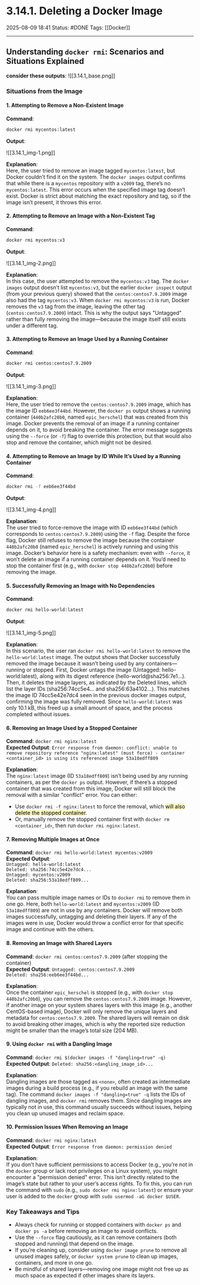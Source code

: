 # 3.14.1. Deleting a Docker Image

2025-08-09 18:41
Status: #DONE 
Tags: [[Docker]]

---
## Understanding `docker rmi`: Scenarios and Situations Explained

**consider these outputs**:
![[3.14.1_base.png]]

### Situations from the Image

#### 1. Attempting to Remove a Non-Existent Image
**Command**: 

```bash 
docker rmi mycentos:latest
```

**Output**: 

![[3.14.1_img-1.png]]

**Explanation**:  
Here, the user tried to remove an image tagged `mycentos:latest`, but Docker couldn’t find it on the system. The `docker images` output confirms that while there is a `mycentos` repository with a `v2009` tag, there’s no `mycentos:latest`. This error occurs when the specified image tag doesn’t exist. Docker is strict about matching the exact repository and tag, so if the image isn’t present, it throws this error.

#### 2. Attempting to Remove an Image with a Non-Existent Tag
**Command**: 

```bash
docker rmi mycentos:v3
```

**Output**:

![[3.14.1_img-2.png]]

**Explanation**:  
In this case, the user attempted to remove the `mycentos:v3` tag. The `docker images` output doesn’t list `mycentos:v3`, but the earlier `docker inspect` output (from your previous query) showed that the `centos:centos7.9.2009` image also had the tag `mycentos:v3`. When `docker rmi mycentos:v3` is run, Docker removes the `v3` tag from the image, leaving the other tag (`centos:centos7.9.2009`) intact. This is why the output says "Untagged" rather than fully removing the image—because the image itself still exists under a different tag.

#### 3. Attempting to Remove an Image Used by a Running Container
**Command**: 

```bash
docker rmi centos:centos7.9.2009
```

**Output**:

![[3.14.1_img-3.png]]

**Explanation**:  
Here, the user tried to remove the `centos:centos7.9.2009` image, which has the image ID `eeb6ee3f44bd`. However, the `docker ps` output shows a running container (`440b2afc20b0`, named `epic_herschel`) that was created from this image. Docker prevents the removal of an image if a running container depends on it, to avoid breaking the container. The error message suggests using the `--force` (or `-f`) flag to override this protection, but that would also stop and remove the container, which might not be desired.

#### 4. Attempting to Remove an Image by ID While It’s Used by a Running Container
**Command**: 

```bash
docker rmi -f eeb6ee3f44bd
```

**Output**:

![[3.14.1_img-4.png]]

**Explanation**:  
The user tried to force-remove the image with ID `eeb6ee3f44bd` (which corresponds to `centos:centos7.9.2009`) using the `-f` flag. Despite the force flag, Docker still refuses to remove the image because the container `440b2afc20b0` (named `epic_herschel`) is actively running and using this image. Docker’s behavior here is a safety mechanism: even with `--force`, it won’t delete an image if a running container depends on it. You’d need to stop the container first (e.g., with `docker stop 440b2afc20b0`) before removing the image.

#### 5. Successfully Removing an Image with No Dependencies
**Command**: 

```bash
docker rmi hello-world:latest
```  

**Output**:

![[3.14.1_img-5.png]]

**Explanation**:  
In this scenario, the user ran `docker rmi hello-world:latest` to remove the `hello-world:latest` image. The output shows that Docker successfully removed the image because it wasn’t being used by any containers—running or stopped. First, Docker untags the image (Untagged: hello-world:latest), along with its digest reference (hello-world@sha256:7e1...). Then, it deletes the image layers, as indicated by the Deleted lines, which list the layer IDs (sha256:74cc5e4... and sha256:63a4102...). This matches the image ID 74cc5e42e7dc4 seen in the previous docker images output, confirming the image was fully removed. Since `hello-world:latest` was only 10.1 kB, this freed up a small amount of space, and the process completed without issues.

#### 6. Removing an Image Used by a Stopped Container
**Command**: `docker rmi nginx:latest`  
**Expected Output**: `Error response from daemon: conflict: unable to remove repository reference "nginx:latest" (must force) - container <container_id> is using its referenced image 53a18edff809`

**Explanation**:  
The `nginx:latest` image (ID `53a18edff809`) isn’t being used by any running containers, as per the `docker ps` output. However, if there’s a stopped container that was created from this image, Docker will still block the removal with a similar "conflict" error. You can either:
- Use `docker rmi -f nginx:latest` to force the removal, which <mark style="background: #FFF3A3A6;">will also delete the stopped container</mark>.
- Or, manually remove the stopped container first with `docker rm <container_id>`, then run `docker rmi nginx:latest`.

#### 7. Removing Multiple Images at Once
**Command**: `docker rmi hello-world:latest mycentos:v2009`  
**Expected Output**:  
`Untagged: hello-world:latest`  
`Deleted: sha256:74cc5e42e7dc4...`  
`Untagged: mycentos:v2009`  
`Deleted: sha256:53a18edff809...`

**Explanation**:  
You can pass multiple image names or IDs to `docker rmi` to remove them in one go. Here, both `hello-world:latest` and `mycentos:v2009` (ID `53a18edff809`) are not in use by any containers. Docker will remove both images successfully, untagging and deleting their layers. If any of the images were in use, Docker would throw a conflict error for that specific image and continue with the others.

#### 8. Removing an Image with Shared Layers
**Command**: `docker rmi centos:centos7.9.2009` (after stopping the container)  
**Expected Output**: `Untagged: centos:centos7.9.2009`  
`Deleted: sha256:eeb6ee3f44bd...`

**Explanation**:  
Once the container `epic_herschel` is stopped (e.g., with `docker stop 440b2afc20b0`), you can remove the `centos:centos7.9.2009` image. However, if another image on your system shares layers with this image (e.g., another CentOS-based image), Docker will only remove the unique layers and metadata for `centos:centos7.9.2009`. The shared layers will remain on disk to avoid breaking other images, which is why the reported size reduction might be smaller than the image’s total size (204 MB).

#### 9. Using `docker rmi` with a Dangling Image
**Command**: `docker rmi $(docker images -f "dangling=true" -q)`  
**Expected Output**: `Deleted: sha256:<dangling_image_id>...`

**Explanation**:  
Dangling images are those tagged as `<none>`, often created as intermediate images during a build process (e.g., if you rebuild an image with the same tag). The command `docker images -f "dangling=true" -q` lists the IDs of dangling images, and `docker rmi` removes them. Since dangling images are typically not in use, this command usually succeeds without issues, helping you clean up unused images and reclaim space.

#### 10. Permission Issues When Removing an Image
**Command**: `docker rmi nginx:latest`  
**Expected Output**: `Error response from daemon: permission denied`

**Explanation**:  
If you don’t have sufficient permissions to access Docker (e.g., you’re not in the `docker` group or lack root privileges on a Linux system), you might encounter a "permission denied" error. This isn’t directly related to the image’s state but rather to your user’s access rights. To fix this, you can run the command with `sudo` (e.g., `sudo docker rmi nginx:latest`) or ensure your user is added to the `docker` group with `sudo usermod -aG docker $USER`.

### Key Takeaways and Tips
- Always check for running or stopped containers with `docker ps` and `docker ps -a` before removing an image to avoid conflicts.
- Use the `--force` flag cautiously, as it can remove containers (both stopped and running) that depend on the image.
- If you’re cleaning up, consider using `docker image prune` to remove all unused images safely, or `docker system prune` to clean up images, containers, and more in one go.
- Be mindful of shared layers—removing one image might not free up as much space as expected if other images share its layers.